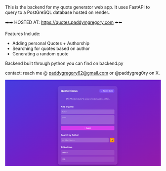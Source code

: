 This is the backend for my quote generator web app.
It uses FastAPI to query to a PostGreSQL database hosted on render.. 

➡️➡️ HOSTED AT: https://quotes.paddymgregory.com ⬅️⬅️

Features Include:

- Adding personal Quotes + Authorship
- Searching for quotes based on author
- Generating a random quote

Backend built through python you can find on backend.py

contact:
reach me @ paddygregory62@gmail.com or @paddygreg0ry on X.

![Quote Generator Preview](demo-png.png)
